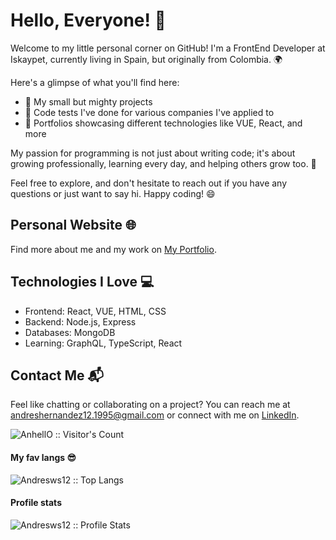 # Hello, Everyone! 👋

Welcome to my little personal corner on GitHub! I'm a FrontEnd Developer at Iskaypet, currently living in Spain, but originally from Colombia. 🌍

Here's a glimpse of what you'll find here:

- 🚀 My small but mighty projects
- 📝 Code tests I've done for various companies I've applied to
- 🎨 Portfolios showcasing different technologies like VUE, React, and more

My passion for programming is not just about writing code; it's about growing professionally, learning every day, and helping others grow too. 🌱

Feel free to explore, and don't hesitate to reach out if you have any questions or just want to say hi. Happy coding! 😄

## Personal Website 🌐

Find more about me and my work on [My Portfolio](https://andres-hernandez.com/).

## Technologies I Love 💻

- Frontend: React, VUE, HTML, CSS
- Backend: Node.js, Express
- Databases: MongoDB
- Learning: GraphQL, TypeScript, React

## Contact Me 📬

Feel like chatting or collaborating on a project? You can reach me at [andreshernandez12.1995@gmail.com](mailto:andreshernandez12.1995@gmail.com) or connect with me on [LinkedIn](https://www.linkedin.com/in/andreshernandez1995).

<img src="https://profile-counter.glitch.me/{Andresws12}/count.svg" alt="AnhellO :: Visitor's Count" />

<h4 >My fav langs 😎</h4>
<p ><img src="https://github-readme-stats.vercel.app/api/top-langs/?username=Andresws12&langs_count=10&theme=tokyonight&layout=compact" alt="Andresws12 :: Top Langs" /></p>

<h4 >Profile stats</h4>
<p ><img src="https://github-readme-stats.vercel.app/api?username=Andresws12&show_icons=true&theme=synthwave" alt="Andresws12 :: Profile Stats" /></p>
